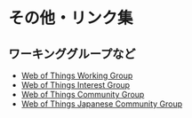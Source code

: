 # その他・リンク集

## ワーキンググループなど
- [Web of Things Working Group](https://www.w3.org/WoT/WG/)
- [Web of Things Interest Group](https://www.w3.org/WoT/IG/)
- [Web of Things Community Group](https://www.w3.org/community/wot/)
- [Web of Things Japanese Community Group](https://www.w3.org/community/wot-jp/)

